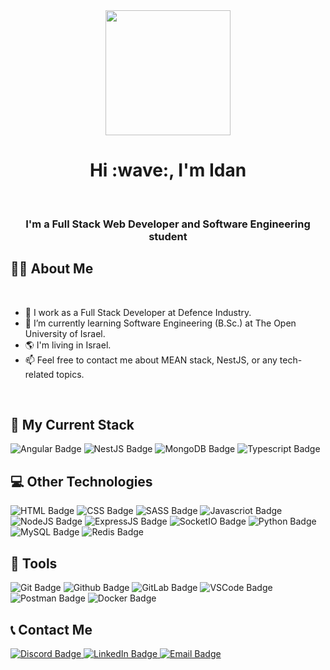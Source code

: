 <div id="header" align="center">
  <img src="https://media.giphy.com/media/EOmYN5kVP3W2Lyn6dx/giphy.gif" width="200"/>
<h1>Hi :wave:, I'm Idan</h1>
<br>
<h3>I'm a Full Stack Web Developer and Software Engineering student</h3>
</div>
<h2>👨‍🎓 About Me</h2>
<br>
<ul>
<li>🔭 I work as a Full Stack Developer at Defence Industry.</li> 
<li>🌱 I’m currently learning Software Engineering (B.Sc.) at The Open University of Israel.</li>
<li>🌎 I'm living in Israel.</li>
<li>📫 Feel free to contact me about MEAN stack, NestJS, or any tech-related topics.</li>
</ul>
<br>
  <h2>🚀 My Current Stack</h2>

<div>
  <img src="https://img.shields.io/badge/angular-%23DD0031.svg?style=for-the-badge&logo=angular&logoColor=white" alt="Angular Badge"/>
    <img src="https://img.shields.io/badge/nestjs-%23E0234E.svg?style=for-the-badge&logo=nestjs&logoColor=white" alt="NestJS Badge"/>
    <img src="https://img.shields.io/badge/MongoDB-%234ea94b.svg?style=for-the-badge&logo=mongodb&logoColor=white" alt="MongoDB Badge"/>
  <img src="https://img.shields.io/badge/typescript-%23007ACC.svg?style=for-the-badge&logo=typescript&logoColor=white" alt="Typescript Badge"/>
</div>

<h2>💻 Other Technologies</h2>
<div>
<img src="https://img.shields.io/badge/html5-%23E34F26.svg?style=for-the-badge&logo=html5&logoColor=white" alt="HTML Badge"/>
<img src="https://img.shields.io/badge/css3-%231572B6.svg?style=for-the-badge&logo=css3&logoColor=white" alt="CSS Badge"/>
<img src="https://img.shields.io/badge/SASS-hotpink.svg?style=for-the-badge&logo=SASS&logoColor=white" alt="SASS Badge"/>
<img src="https://img.shields.io/badge/javascript-%23323330.svg?style=for-the-badge&logo=javascript&logoColor=%23F7DF1E" alt="Javascriot Badge"/>
<img src="https://img.shields.io/badge/node.js-6DA55F?style=for-the-badge&logo=node.js&logoColor=white" alt="NodeJS Badge"/>
<img src="https://img.shields.io/badge/express.js-%23404d59.svg?style=for-the-badge&logo=express&logoColor=%2361DAFB" alt="ExpressJS Badge"/>
<img src="https://img.shields.io/badge/Socket.io-black?style=for-the-badge&logo=socket.io&badgeColor=010101" alt="SocketIO Badge"/>
<img src="https://img.shields.io/badge/python-3670A0?style=for-the-badge&logo=python&logoColor=ffdd54" alt="Python Badge"/>
<img src="https://img.shields.io/badge/mysql-%2300f.svg?style=for-the-badge&logo=mysql&logoColor=white" alt="MySQL Badge"/>
<img src="https://img.shields.io/badge/redis-%23DD0031.svg?style=for-the-badge&logo=redis&logoColor=white" alt="Redis Badge"/>
  </div>

<h2>🔧 Tools</h2>
<div>
  <img src="https://img.shields.io/badge/git-%23F05033.svg?style=for-the-badge&logo=git&logoColor=white" alt="Git Badge"/>
  <img src="https://img.shields.io/badge/github-%23121011.svg?style=for-the-badge&logo=github&logoColor=white" alt="Github Badge"/>
  <img src="https://img.shields.io/badge/gitlab-%23181717.svg?style=for-the-badge&logo=gitlab&logoColor=white" alt="GitLab Badge"/>
  
  <img src="https://img.shields.io/badge/Visual%20Studio%20Code-0078d7.svg?style=for-the-badge&logo=visual-studio-code&logoColor=white" alt="VSCode Badge"/>
  <img src="https://img.shields.io/badge/Postman-FF6C37?style=for-the-badge&logo=postman&logoColor=white" alt="Postman Badge"/>
  <img src="https://img.shields.io/badge/docker-%230db7ed.svg?style=for-the-badge&logo=docker&logoColor=white" alt="Docker Badge"/>
</div>

<h2>📞 Contact Me</h2>
<div>
<a href="discordapp.com/users/339798158307753984">
<img src="https://img.shields.io/badge/Discord-%235865F2.svg?style=for-the-badge&logo=discord&logoColor=white" alt="Discord Badge"/>
  </a>
  <a href="https://www.linkedin.com/in/idan-sharvit/">
    <img src="https://img.shields.io/badge/LinkedIn-blue?style=for-the-badge&logo=linkedin&logoColor=white" alt="LinkedIn Badge"/>
  </a>
  <a href="mailto:idan8122@gmail.com">
<img src="https://img.shields.io/badge/Gmail-D14836?style=for-the-badge&logo=gmail&logoColor=white" alt="Email Badge"/>
    </a>
</div>
